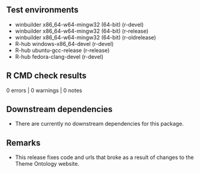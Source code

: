 ## Test environments
- winbuilder x86_64-w64-mingw32 (64-bit) (r-devel)
- winbuilder x86_64-w64-mingw32 (64-bit) (r-release)
- winbuilder x86_64-w64-mingw32 (64-bit) (r-oldrelease)
- R-hub windows-x86_64-devel (r-devel)
- R-hub ubuntu-gcc-release (r-release)
- R-hub fedora-clang-devel (r-devel)

## R CMD check results

0 errors | 0 warnings | 0 notes

## Downstream dependencies
* There are currently no downstream dependencies for this package.

## Remarks
* This release fixes code and urls that broke as a result of changes to the Theme Ontology website.
